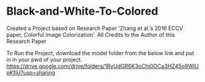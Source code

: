 # Black-and-White-To-Colored
Created a Project based on Research Paper 'Zhang et al.’s 2016 ECCV paper, Colorful Image Colorization'.
All Credits to the Author of this Research Paper

To Run the Project, download the model folder from the below link and put in in your pwd of your project.
https://drive.google.com/drive/folders/1RyUdGR6K3oChj0OCa3HZ45o9WlUpKfiU?usp=sharing
